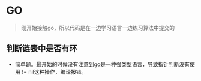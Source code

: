 # GO

> 刚开始接触go，所以代码是在一边学习语言一边练习算法中提交的

## 判断链表中是否有环

- 简单题。最开始的时候没有注意到go是一种强类型语言，导致指针判断没有使用 != nil这种操作，编译报错。